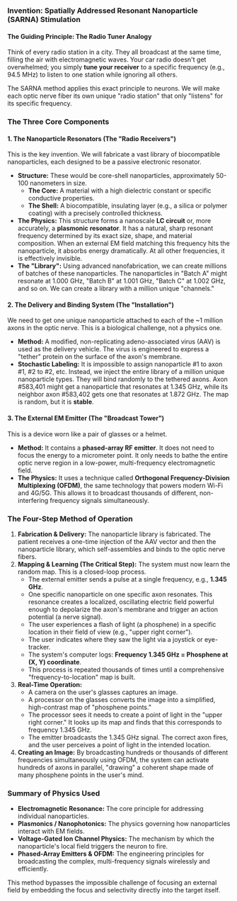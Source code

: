 ### Invention: Spatially Addressed Resonant Nanoparticle (SARNA) Stimulation

#### The Guiding Principle: The Radio Tuner Analogy

Think of every radio station in a city. They all broadcast at the same time, filling the air with electromagnetic waves. Your car radio doesn't get overwhelmed; you simply **tune your receiver** to a specific frequency (e.g., 94.5 MHz) to listen to one station while ignoring all others.

The SARNA method applies this exact principle to neurons. We will make each optic nerve fiber its own unique "radio station" that only "listens" for its specific frequency.

### The Three Core Components

#### 1. The Nanoparticle Resonators (The "Radio Receivers")

This is the key invention. We will fabricate a vast library of biocompatible nanoparticles, each designed to be a passive electronic resonator.

- **Structure:** These would be core-shell nanoparticles, approximately 50-100 nanometers in size.
  - **The Core:** A material with a high dielectric constant or specific conductive properties.
  - **The Shell:** A biocompatible, insulating layer (e.g., a silica or polymer coating) with a precisely controlled thickness.
- **The Physics:** This structure forms a nanoscale **LC circuit** or, more accurately, a **plasmonic resonator**. It has a natural, sharp resonant frequency determined by its exact size, shape, and material composition. When an external EM field matching this frequency hits the nanoparticle, it absorbs energy dramatically. At all other frequencies, it is effectively invisible.
- **The "Library":** Using advanced nanofabrication, we can create millions of batches of these nanoparticles. The nanoparticles in "Batch A" might resonate at 1.000 GHz, "Batch B" at 1.001 GHz, "Batch C" at 1.002 GHz, and so on. We can create a library with a million unique "channels."

#### 2. The Delivery and Binding System (The "Installation")

We need to get one unique nanoparticle attached to each of the ~1 million axons in the optic nerve. This is a biological challenge, not a physics one.

- **Method:** A modified, non-replicating adeno-associated virus (AAV) is used as the delivery vehicle. The virus is engineered to express a "tether" protein on the surface of the axon's membrane.
- **Stochastic Labeling:** It is impossible to assign nanoparticle #1 to axon #1, #2 to #2, etc. Instead, we inject the entire library of a million unique nanoparticle types. They will bind randomly to the tethered axons. Axon #583,401 might get a nanoparticle that resonates at 1.345 GHz, while its neighbor axon #583,402 gets one that resonates at 1.872 GHz. The map is random, but it is **stable**.

#### 3. The External EM Emitter (The "Broadcast Tower")

This is a device worn like a pair of glasses or a helmet.

- **Method:** It contains a **phased-array RF emitter**. It does not need to focus the energy to a micrometer point. It only needs to bathe the entire optic nerve region in a low-power, multi-frequency electromagnetic field.
- **The Physics:** It uses a technique called **Orthogonal Frequency-Division Multiplexing (OFDM)**, the same technology that powers modern Wi-Fi and 4G/5G. This allows it to broadcast thousands of different, non-interfering frequency signals simultaneously.

### The Four-Step Method of Operation

1. **Fabrication & Delivery:** The nanoparticle library is fabricated. The patient receives a one-time injection of the AAV vector and then the nanoparticle library, which self-assembles and binds to the optic nerve fibers.
2. **Mapping & Learning (The Critical Step):** The system must now learn the random map. This is a closed-loop process.
    - The external emitter sends a pulse at a single frequency, e.g., **1.345 GHz**.
    - One specific nanoparticle on one specific axon resonates. This resonance creates a localized, oscillating electric field powerful enough to depolarize the axon's membrane and trigger an action potential (a nerve signal).
    - The user experiences a flash of light (a phosphene) in a specific location in their field of view (e.g., "upper right corner").
    - The user indicates where they saw the light via a joystick or eye-tracker.
    - The system's computer logs: **Frequency 1.345 GHz = Phosphene at (X, Y) coordinate**.
    - This process is repeated thousands of times until a comprehensive "frequency-to-location" map is built.
3. **Real-Time Operation:**
    - A camera on the user's glasses captures an image.
    - A processor on the glasses converts the image into a simplified, high-contrast map of "phosphene points."
    - The processor sees it needs to create a point of light in the "upper right corner." It looks up its map and finds that this corresponds to frequency 1.345 GHz.
    - The emitter broadcasts the 1.345 GHz signal. The correct axon fires, and the user perceives a point of light in the intended location.
4. **Creating an Image:** By broadcasting hundreds or thousands of different frequencies simultaneously using OFDM, the system can activate hundreds of axons in parallel, "drawing" a coherent shape made of many phosphene points in the user's mind.

### Summary of Physics Used

- **Electromagnetic Resonance:** The core principle for addressing individual nanoparticles.
- **Plasmonics / Nanophotonics:** The physics governing how nanoparticles interact with EM fields.
- **Voltage-Gated Ion Channel Physics:** The mechanism by which the nanoparticle's local field triggers the neuron to fire.
- **Phased-Array Emitters & OFDM:** The engineering principles for broadcasting the complex, multi-frequency signals wirelessly and efficiently.

This method bypasses the impossible challenge of focusing an external field by embedding the focus and selectivity directly into the target itself.
